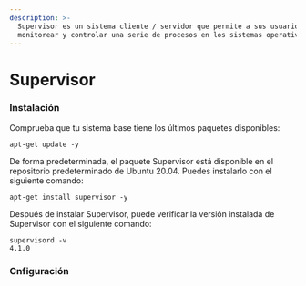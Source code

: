 ```yaml
---
description: >-
  Supervisor es un sistema cliente / servidor que permite a sus usuarios
  monitorear y controlar una serie de procesos en los sistemas operativos UNIX.
---
```


# Supervisor

### Instalación

Comprueba que tu sistema base tiene los últimos paquetes disponibles:

```
apt-get update -y
```

De forma predeterminada, el paquete Supervisor está disponible en el repositorio predeterminado de Ubuntu 20.04. Puedes instalarlo con el siguiente comando:

```
apt-get install supervisor -y
```

Después de instalar Supervisor, puede verificar la versión instalada de Supervisor con el siguiente comando:

```
supervisord -v
4.1.0
```

### Cnfiguración
